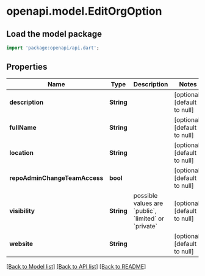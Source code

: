 # openapi.model.EditOrgOption

## Load the model package
```dart
import 'package:openapi/api.dart';
```

## Properties
Name | Type | Description | Notes
------------ | ------------- | ------------- | -------------
**description** | **String** |  | [optional] [default to null]
**fullName** | **String** |  | [optional] [default to null]
**location** | **String** |  | [optional] [default to null]
**repoAdminChangeTeamAccess** | **bool** |  | [optional] [default to null]
**visibility** | **String** | possible values are &#x60;public&#x60;, &#x60;limited&#x60; or &#x60;private&#x60; | [optional] [default to null]
**website** | **String** |  | [optional] [default to null]

[[Back to Model list]](../README.md#documentation-for-models) [[Back to API list]](../README.md#documentation-for-api-endpoints) [[Back to README]](../README.md)


